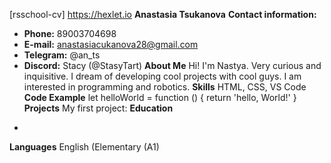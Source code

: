  [rsschool-cv] https://hexlet.io
 __Anastasia Tsukanova__
__Contact information:__
* __Phone:__ 89003704698
* __E-mail:__ anastasiacukanova28@gmail.com
* __Telegram:__ @an_ts
* __Discord:__ Stacy (@StasyTart)
  __About Me__
Hi! I'm Nastya. Very curious and inquisitive. I dream of developing cool projects with cool guys. I am interested in programming and robotics.
 __Skills__
HTML, CSS,
VS Code
 __Code Example__
 let helloWorld = function () {
      return 'hello, World!' 
   } 
__Projects__
My first project:
__Education__
-
__Languages__
English (Elementary (A1)